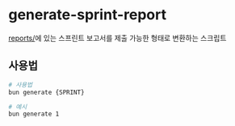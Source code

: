 # generate-sprint-report

[reports/](../../reports)에 있는 스프린트 보고서를 제출 가능한 형태로 변환하는 스크립트

## 사용법

```sh
# 사용법
bun generate {SPRINT}

# 예시
bun generate 1
```
